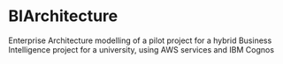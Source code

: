 # BIArchitecture
Enterprise Architecture modelling of a pilot project for a hybrid Business Intelligence project for a university, using AWS services and IBM Cognos 
